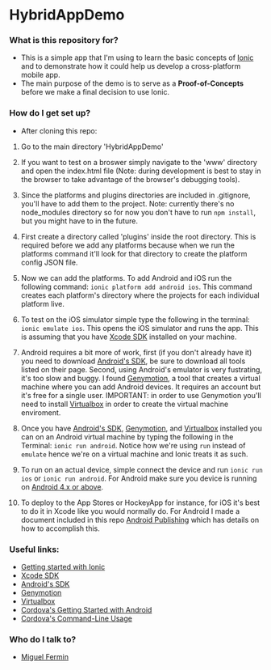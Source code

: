 HybridAppDemo
=============

### What is this repository for? ###

* This is a simple app that I'm using to learn the basic concepts of [Ionic](http://ionicframework.com) and to demonstrate how it could help us develop a cross-platform mobile app.
* The main purpose of the demo is to serve as a **Proof-of-Concepts** before we make a final decision to use Ionic.

### How do I get set up? ###

* After cloning this repo:

1. Go to the main directory 'HybridAppDemo' 
2. If you want to test on a broswer simply navigate to the 'www' directory and open the index.html file (Note: during development is best to stay in the browser to take advantage of the browser's debugging tools).

3. Since the platforms and plugins directories are included in .gitignore, you'll have to add them to the project. Note: currently there's no node_modules directory so for now you don't have to run `npm install`, but you might have to in the future.

4. First create a directory called 'plugins' inside the root directory. This is required before we add any platforms because when we run the platforms command it'll look for that directory to create the platform config JSON file.

5. Now we can add the platforms. To add Android and iOS run the following command: `ionic platform add android ios`. This command creates each platform's directory where the projects for each individual platform live.

6. To test on the iOS simulator simple type the following in the terminal: `ionic emulate ios`. This opens the iOS simulator and runs the app. This is assuming that you have [Xcode SDK](https://developer.apple.com/xcode/downloads/) installed on your machine.

7. Android requires a bit more of work, first (if you don't already have it) you need to download [Android's SDK](https://developer.android.com/sdk/index.html?hl=i), be sure to download all tools listed on their page. Second, using Android's emulator is very fustrating, it's too slow and buggy. I found [Genymotion](https://cloud.genymotion.com/page/launchpad/download/), a tool that creates a virtual machine where you can add Android devices. It requires an account but it's free for a single user. IMPORTANT: in order to use Genymotion you'll need to install [Virtualbox](https://www.virtualbox.org/wiki/Downloads) in order to create the virtual machine enviroment.

8. Once you have [Android's SDK](https://developer.android.com/sdk/index.html?hl=i), [Genymotion](https://cloud.genymotion.com/page/launchpad/download/), and [Virtualbox](https://www.virtualbox.org/wiki/Downloads) installed you can on an Android virtual machine by typing the following in the Terminal: `ionic run android`. Notice how we're using `run` instead of `emulate` hence we're on a virtual machine and Ionic treats it as such.

9. To run on an actual device, simple connect the device and run `ionic run ios` or `ionic run android`. For Android make sure you device is running on [Android 4.x or above](http://cordova.apache.org/docs/en/2.5.0/guide_getting-started_android_index.md.html).

10. To deploy to the App Stores or HockeyApp for instance, for iOS it's best to do it in Xcode like you would normally do. For Android I made a document included in this repo [Android Publishing](/docs) which has details on how to accomplish this.


### Useful links: ###

* [Getting started with Ionic](http://ionicframework.com/getting-started/)
* [Xcode SDK](https://developer.apple.com/xcode/downloads/)
* [Android's SDK](https://developer.android.com/sdk/index.html?hl=i)
* [Genymotion](https://cloud.genymotion.com/page/launchpad/download/)
* [Virtualbox](https://www.virtualbox.org/wiki/Downloads) 
* [Cordova's Getting Started with Android](http://cordova.apache.org/docs/en/2.5.0/guide_getting-started_android_index.md.html)
* [Cordova's Command-Line Usage](http://cordova.apache.org/docs/en/2.5.0/guide_command-line_index.md.html#Command-Line%20Usage)

### Who do I talk to? ###

* [Miguel Fermin](mailto:mfermin@newstex.com)
